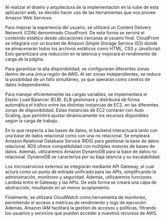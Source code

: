 Al realizar el diseño y arquitectura de la implementación en la nube de esta aplicación web, se decidió hacer uso de las herramientas que nos provee Amazon Web Services. 

Para mejorar la experiencia del usuario, se utilizará un Content Delivery Network (CDN) denominado CloudFront. De esta forma se servirá el contenido estático desde ubicaciones cercanas al usuario final.  CloudFront se integrará con un bucket de Amazon Simple Storage Service (S3) donde se almacenarán todos los archivos estáticos como HTML, CSS y JavaScript. Esto garantizará una reducción en la latencia y mejorará el rendimiento de carga de la página.

Para garantizar la alta disponibilidad, se configurarán diferentes zonas dentro de una única región de AWS. Al ser zonas independientes, se reduce la posibilidad de un fallo simultáneo, ya que operarán como centros de datos independientes.

Para manejar eficientemente las cargas variables, se implementará el Elastic Load Balancer (ELB). ELB gestionará y distribuirá de forma automática el tráfico entre las distintas instancias de EC2, en las diferentes zonas de disponibilidad. Estas instancias de EC2 contarán con Auto Scaling, que permitirá ajustar dinámicamente los recursos disponibles según la carga de trabajo.

En lo que respecta a las bases de datos, el backend interactuará tanto con una base de datos relacional como con una no relacional. Se empleará Amazon Relational Database Service (RDS) para gestionar la base de datos relacional. RDS ofrece compatibilidad con múltiples motores de bases de datos. Además, utilizaremos Amazon DynamoDB para la base de datos no relacional. DynamoDB se caracteriza por su baja latencia y su escalabilidad.

Los microservicios externos se integrarán mediante API Gateway, el cual acturá como un punto de entrada unificado para las APIs, simplificando la administración, monitoreo y seguridad. Además, utilizaremos funciones Lambda entre el Gateway y las APIs. De esta forma se creará una capa de abstracción, resultando en un menor acoplamiento.

Finalmente, se utilizará CloudWatch como herramienta de monitoreo, permitiendo el acceso a métricas de rendimiento y logs de ejecución. Además, Amazon IAM facilitará la gestión de accesos y políticas, filtrando los usuarios y servicios que pueden acceder a nuestros recursos de AWS.
